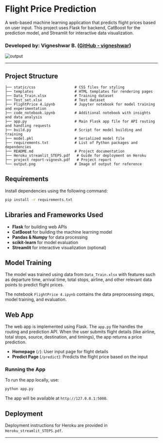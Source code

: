 # Flight Price Prediction

A web-based machine learning application that predicts flight prices based on user input. This project uses Flask for backend, CatBoost for the prediction model, and Streamlit for interactive data visualization.

### Developed by: Vigneshwar B. ([GitHub - vigneshwar](https://github.com/Vigneshwar-B))


![output](https://user-images.githubusercontent.com/104056311/211298522-27cc33ec-e4e4-4959-824c-3267d9827fd2.png)

---

## Project Structure

```
├── static/css                  # CSS files for styling
├── templates                   # HTML templates for rendering pages
├── Data_Train.xlsx             # Training dataset
├── Test_set.xlsx               # Test dataset
├── FlightPrice 4.ipynb         # Jupyter notebook for model training and experimentation
├── code_notebook.ipynb         # Additional notebook with insights and data analysis
├── app.py                      # Main Flask app file for API routing and handling requests
├── build.py                    # Script for model building and training
├── model.pkl                   # Serialized model file
├── requirements.txt            # List of Python packages and dependencies
├── README.md                   # Project documentation
├── Heroku_streamlit_STEPS.pdf   # Guide for deployment on Heroku
├── project report-vignesh.pdf   # Project report
└── output.png                  # Image of output for reference
```

## Requirements

Install dependencies using the following command:

```bash
pip install -r requirements.txt
```

## Libraries and Frameworks Used

- **Flask** for building web APIs
- **CatBoost** for building the machine learning model
- **Pandas & Numpy** for data processing
- **scikit-learn** for model evaluation
- **Streamlit** for interactive visualization (optional)

## Model Training

The model was trained using data from `Data_Train.xlsx` with features such as departure time, arrival time, total stops, airline, and other relevant data points to predict flight prices.

The notebook `FlightPrice 4.ipynb` contains the data preprocessing steps, model training, and evaluation.

## Web App

The web app is implemented using Flask. The `app.py` file handles the routing and prediction API. When the user submits flight details (like airline, total stops, source, destination, and timings), the app returns a price prediction.

- **Homepage** (`/`): User input page for flight details
- **Predict Page** (`/predict`): Predicts the flight price based on the input

### Running the App

To run the app locally, use:

```bash
python app.py
```

The app will be available at `http://127.0.0.1:5000`.

## Deployment

Deployment instructions for Heroku are provided in `Heroku_streamlit_STEPS.pdf`.

---
